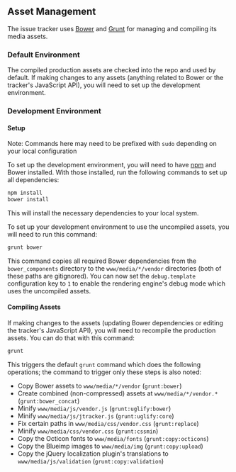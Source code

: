 ## Asset Management

The issue tracker uses [Bower](http://bower.io) and [Grunt](http://gruntjs.com) for managing and compiling its media assets.
 
### Default Environment

The compiled production assets are checked into the repo and used by default.  If making changes to any assets (anything related to Bower or the tracker's JavaScript API), you will need to set up the development environment.

### Development Environment

#### Setup

Note: Commands here may need to be prefixed with `sudo` depending on your local configuration

To set up the development environment, you will need to have [npm](https://www.npmjs.com) and Bower installed.  With those installed, run the following commands to set up all dependencies:
  
```sh
npm install
bower install
```

This will install the necessary dependencies to your local system.

To set up your development environment to use the uncompiled assets, you will need to run this command:

```sh
grunt bower
```

This command copies all required Bower dependencies from the `bower_components` directory to the `www/media/*/vendor` directories (both of these paths are gitignored).  You can now set the `debug.template` configuration key to `1` to enable the rendering engine's debug mode which uses the uncompiled assets.

#### Compiling Assets

If making changes to the assets (updating Bower dependencies or editing the tracker's JavaScript API), you will need to recompile the production assets.  You can do that with this command:

```sh
grunt
```

This triggers the default `grunt` command which does the following operations; the command to trigger only these steps is also noted:

- Copy Bower assets to `www/media/*/vendor` (`grunt:bower`)
- Create combined (non-compressed) assets at `www/media/*/vendor.*` (`grunt:bower_concat`)
- Minify `www/media/js/vendor.js` (`grunt:uglify:bower`)
- Minify `www/media/js/jtracker.js` (`grunt:uglify:core`)
- Fix certain paths in `www/media/css/vendor.css` (`grunt:replace`)
- Minify `www/media/css/vendor.css` (`grunt:cssmin`)
- Copy the Octicon fonts to `www/media/fonts` (`grunt:copy:octicons`)
- Copy the Blueimp images to `www/media/img` (`grunt:copy:upload`)
- Copy the jQuery localization plugin's translations to `www/media/js/validation` (`grunt:copy:validation`)

